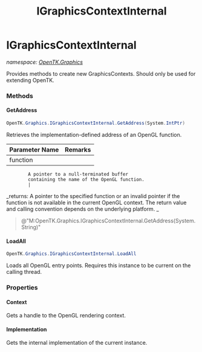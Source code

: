 ﻿---
title: IGraphicsContextInternal
---

# IGraphicsContextInternal
_namespace: [OpenTK.Graphics](N-OpenTK.Graphics.html)_

Provides methods to create new GraphicsContexts. Should only be used for extending OpenTK.

### Methods

#### GetAddress
```csharp
OpenTK.Graphics.IGraphicsContextInternal.GetAddress(System.IntPtr)
```
Retrieves the implementation-defined address of an OpenGL function.

|Parameter Name|Remarks|
|--------------|-------|
|function|
            A pointer to a null-terminated buffer
            containing the name of the OpenGL function.
            |

_returns: 
            A pointer to the specified function or an invalid pointer if the function is not
            available in the current OpenGL context. The return value and calling convention
            depends on the underlying platform.
            _
> @"M:OpenTK.Graphics.IGraphicsContextInternal.GetAddress(System.String)"

#### LoadAll
```csharp
OpenTK.Graphics.IGraphicsContextInternal.LoadAll
```
Loads all OpenGL entry points. Requires this instance to be current on the calling thread.



### Properties

#### Context
Gets a handle to the OpenGL rendering context.
#### Implementation
Gets the internal implementation of the current instance.

